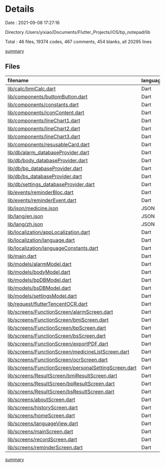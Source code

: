 # Details

Date : 2021-09-08 17:27:16

Directory /Users/yixiao/Documents/Flutter_Projects/iOS/bp_notepad/lib

Total : 46 files,  19374 codes, 467 comments, 454 blanks, all 20295 lines

[summary](results.md)

## Files
| filename | language | code | comment | blank | total |
| :--- | :--- | ---: | ---: | ---: | ---: |
| [lib/calc/bmiCalc.dart](/lib/calc/bmiCalc.dart) | Dart | 30 | 2 | 7 | 39 |
| [lib/components/buttomButton.dart](/components/buttonButton.dart) | Dart | 29 | 1 | 2 | 32 |
| [lib/components/constants.dart](/lib/components/constants.dart) | Dart | 105 | 2 | 23 | 130 |
| [lib/components/iconContent.dart](/lib/components/iconContent.dart) | Dart | 25 | 1 | 3 | 29 |
| [lib/components/lineChart1.dart](/lib/components/lineChart1.dart) | Dart | 462 | 18 | 14 | 494 |
| [lib/components/lineChart2.dart](/lib/components/lineChart2.dart) | Dart | 372 | 5 | 12 | 389 |
| [lib/components/lineChart3.dart](/lib/components/lineChart3.dart) | Dart | 413 | 14 | 15 | 442 |
| [lib/components/resusableCard.dart](/lib/components/resusableCard.dart) | Dart | 27 | 1 | 2 | 30 |
| [lib/db/alarm_databaseProvider.dart](/lib/db/alarm_databaseProvider.dart) | Dart | 107 | 10 | 17 | 134 |
| [lib/db/body_databaseProvider.dart](/lib/db/body_databaseProvider.dart) | Dart | 88 | 9 | 18 | 115 |
| [lib/db/bp_databaseProvider.dart](/lib/db/bp_databaseProvider.dart) | Dart | 85 | 10 | 16 | 111 |
| [lib/db/bs_databaseProvider.dart](/lib/db/bs_databaseProvider.dart) | Dart | 75 | 9 | 16 | 100 |
| [lib/db/settings_databaseProvider.dart](/lib/db/settings_databaseProvider.dart) | Dart | 0 | 95 | 16 | 111 |
| [lib/events/reminderBloc.dart](/lib/events/reminderBloc.dart) | Dart | 23 | 2 | 3 | 28 |
| [lib/events/reminderEvent.dart](/lib/events/reminderEvent.dart) | Dart | 20 | 4 | 9 | 33 |
| [lib/json/medicine.json](/lib/json/medicine.json) | JSON | 12,227 | 0 | 0 | 12,227 |
| [lib/lang/en.json](/lib/lang/en.json) | JSON | 136 | 0 | 0 | 136 |
| [lib/lang/zh.json](/lib/lang/zh.json) | JSON | 142 | 0 | 0 | 142 |
| [lib/localization/appLocalization.dart](/lib/localization/appLocalization.dart) | Dart | 38 | 11 | 14 | 63 |
| [lib/localization/language.dart](/lib/localization/language.dart) | Dart | 12 | 1 | 4 | 17 |
| [lib/localization/languageConstants.dart](/lib/localization/languageConstants.dart) | Dart | 25 | 2 | 6 | 33 |
| [lib/main.dart](/lib/main.dart) | Dart | 67 | 12 | 9 | 88 |
| [lib/models/alarmModel.dart](/lib/models/alarmModel.dart) | Dart | 39 | 1 | 5 | 45 |
| [lib/models/bodyModel.dart](/lib/models/bodyModel.dart) | Dart | 32 | 1 | 5 | 38 |
| [lib/models/bpDBModel.dart](/lib/models/bpDBModel.dart) | Dart | 32 | 1 | 5 | 38 |
| [lib/models/bsDBModel.dart](/lib/models/bsDBModel.dart) | Dart | 26 | 1 | 5 | 32 |
| [lib/models/settingsModel.dart](/lib/models/settingsModel.dart) | Dart | 0 | 43 | 11 | 54 |
| [lib/request/flutterTencentOCR.dart](/lib/request/flutterTencentOCR.dart) | Dart | 130 | 12 | 32 | 174 |
| [lib/screens/FunctionScreen/alarmScreen.dart](/lib/screens/FunctionScreen/alarmScreen.dart) | Dart | 409 | 15 | 16 | 440 |
| [lib/screens/FunctionScreen/bmiScreen.dart](/lib/screens/FunctionScreen/bmiScreen.dart) | Dart | 523 | 2 | 4 | 529 |
| [lib/screens/FunctionScreen/bpScreen.dart](/lib/screens/FunctionScreen/bpScreen.dart) | Dart | 585 | 6 | 9 | 600 |
| [lib/screens/FunctionScreen/bsScreen.dart](/lib/screens/FunctionScreen/bsScreen.dart) | Dart | 439 | 2 | 9 | 450 |
| [lib/screens/FunctionScreen/exportPDF.dart](/lib/screens/FunctionScreen/exportPDF.dart) | Dart | 431 | 51 | 29 | 511 |
| [lib/screens/FunctionScreen/medicineListScreen.dart](/lib/screens/FunctionScreen/medicineListScreen.dart) | Dart | 74 | 0 | 5 | 79 |
| [lib/screens/FunctionScreen/ocrScreen.dart](/lib/screens/FunctionScreen/ocrScreen.dart) | Dart | 385 | 3 | 17 | 405 |
| [lib/screens/FunctionScreen/personalSettingScreen.dart](/lib/screens/FunctionScreen/personalSettingScreen.dart) | Dart | 532 | 12 | 7 | 551 |
| [lib/screens/ResultScreen/bmiResultScreen.dart](/lib/screens/ResultScreen/bmiResultScreen.dart) | Dart | 92 | 16 | 8 | 116 |
| [lib/screens/ResultScreen/bpResultScreen.dart](/lib/screens/ResultScreen/bpResultScreen.dart) | Dart | 173 | 1 | 6 | 180 |
| [lib/screens/ResultScreen/bsResultScreen.dart](/lib/screens/ResultScreen/bsResultScreen.dart) | Dart | 115 | 1 | 6 | 122 |
| [lib/screens/aboutScreen.dart](/lib/screens/aboutScreen.dart) | Dart | 111 | 3 | 3 | 117 |
| [lib/screens/historyScreen.dart](/lib/screens/historyScreen.dart) | Dart | 276 | 7 | 20 | 303 |
| [lib/screens/homeScreen.dart](/lib/screens/homeScreen.dart) | Dart | 67 | 3 | 6 | 76 |
| [lib/screens/languageView.dart](/lib/screens/languageView.dart) | Dart | 61 | 1 | 7 | 69 |
| [lib/screens/mainScreen.dart](/lib/screens/mainScreen.dart) | Dart | 54 | 70 | 16 | 140 |
| [lib/screens/recordScreen.dart](/lib/screens/recordScreen.dart) | Dart | 85 | 2 | 5 | 92 |
| [lib/screens/reminderScreen.dart](/lib/screens/reminderScreen.dart) | Dart | 195 | 4 | 12 | 211 |

[summary](results.md)